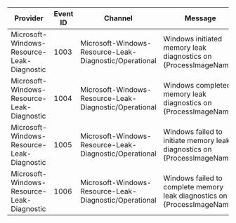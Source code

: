 Provider                                    |  Event ID  |  Channel                                                 |  Message
--------------------------------------------|------------|----------------------------------------------------------|---------------------------------------------------------------------------
Microsoft-Windows-Resource-Leak-Diagnostic  |  1003      |  Microsoft-Windows-Resource-Leak-Diagnostic/Operational  |  Windows initiated memory leak diagnostics on {ProcessImageName}.
Microsoft-Windows-Resource-Leak-Diagnostic  |  1004      |  Microsoft-Windows-Resource-Leak-Diagnostic/Operational  |  Windows completed memory leak diagnostics on {ProcessImageName}.
Microsoft-Windows-Resource-Leak-Diagnostic  |  1005      |  Microsoft-Windows-Resource-Leak-Diagnostic/Operational  |  Windows failed to initiate memory leak diagnostics on {ProcessImageName}.
Microsoft-Windows-Resource-Leak-Diagnostic  |  1006      |  Microsoft-Windows-Resource-Leak-Diagnostic/Operational  |  Windows failed to complete memory leak diagnostics on {ProcessImageName}.